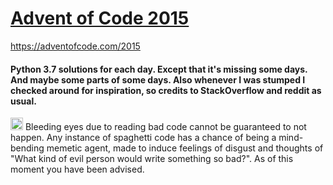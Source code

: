 # [Advent of Code 2015](https://adventofcode.com/2015)

https://adventofcode.com/2015

#### Python 3.7 solutions for each day. Except that it's missing some days. And maybe some parts of some days. Also whenever I was stumped I checked around for inspiration, so credits to StackOverflow and reddit as usual.

<img src = "https://previews.123rf.com/images/auttkhamkhauncham/auttkhamkhauncham1506/auttkhamkhauncham150600309/41763384-warning-symbol.jpg" width=20> Bleeding eyes due to reading bad code cannot be guaranteed to not happen. Any instance of spaghetti code has a chance of being a mind-bending memetic agent, made to induce feelings of disgust and thoughts of "What kind of evil person would write something so bad?". As of this moment you have been advised.
